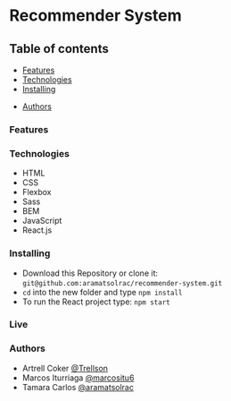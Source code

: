 # Recommender System

## Table of contents

- [Features](#features)
- [Technologies](#technologies)
- [Installing](#installing)
<!-- - [Live](#live) -->
- [Authors](#authors)

### Features

### Technologies

- HTML
- CSS
- Flexbox
- Sass
- BEM
- JavaScript
- React.js

### Installing

- Download this Repository or clone it: `git@github.com:aramatsolrac/recommender-system.git`
- `cd` into the new folder and type `npm install`
- To run the React project type: `npm start`

### Live

<!-- - <a href="" target="\_blank">Recommender System</a>
- <a href="" target="\_blank">Recommender System API</a> -->

### Authors

- Artrell Coker [@Trellson](https://github.com/Trellson)
- Marcos Iturriaga [@marcositu6](https://github.com/marcositu6)
- Tamara Carlos [@aramatsolrac](https://github.com/aramatsolrac)

